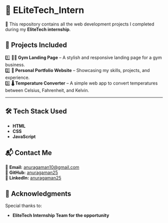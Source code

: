 # 📌 ELiteTech_Intern  
🚀 This repository contains all the web development projects I completed during my **EliteTech internship**.  

## 📁 Projects Included  
1️⃣ **🏋️‍♂️ Gym Landing Page** – A stylish and responsive landing page for a gym business.  
2️⃣ **💼 Personal Portfolio Website** – Showcasing my skills, projects, and experience.  
3️⃣ **🌡️ Temperature Converter** – A simple web app to convert temperatures between Celsius, Fahrenheit, and Kelvin.  

---

## 🛠️ Tech Stack Used  
- **HTML**  
- **CSS**  
- **JavaScript**

## 📬 Contact Me  
📧 **Email:** [anuragaman10@gmail.com](mailto:anuragaman10@gmail.com)  
🔗 **GitHub:** [anuragaman25](https://github.com/anuragaman25)  
🔗 **LinkedIn:** [anuragaman25](https://www.linkedin.com/in/anuragaman25)  

## 🙌 Acknowledgments
Special thanks to:
- **EliteTech Internship Team for the opportunity**

